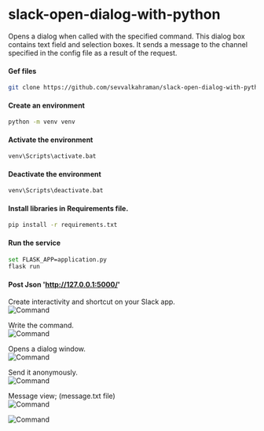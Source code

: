 # slack-open-dialog-with-python
Opens a dialog when called with the specified command. This dialog box contains text field and selection boxes. It sends a message to the channel specified in the config file as a result of the request.

#### Gef files
```bash
git clone https://github.com/sevvalkahraman/slack-open-dialog-with-python.git
```

#### Create an environment

```bash
python -m venv venv
```

#### Activate the environment
```bash
venv\Scripts\activate.bat 
```

#### Deactivate the environment
```bash
venv\Scripts\deactivate.bat
```

#### Install libraries in Requirements file.
```bash
pip install -r requirements.txt
```

#### Run the service
```bash
set FLASK_APP=application.py
flask run
```

#### Post Json 'http://127.0.0.1:5000/'

Create interactivity and shortcut on your Slack app. \
![Command](https://i.ibb.co/bbkx0Hz/7.png)


Write the command.\
![Command](https://i.ibb.co/2gG2bQM/slack1.png)

Opens a dialog window.\
![Command](https://i.ibb.co/kcN7wjw/Slack2.png)

Send it anonymously.\
![Command](https://i.ibb.co/VgcPxVK/Slack3.png)

Message view; (message.txt file)\
![Command](https://i.ibb.co/VMCxSwT/Slack4.png)

![Command](https://i.ibb.co/888F1jH/slack5.png)
